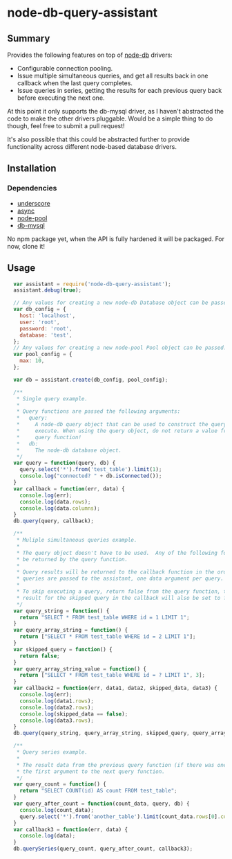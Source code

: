 # node-db-query-assistant

## Summary

Provides the following features on top of [node-db](http://nodejsdb.org) drivers:

 * Configurable connection pooling.
 * Issue multiple simultaneous queries, and get all results back in one callback when the last query completes.
 * Issue queries in series, getting the results for each previous query back before executing the next one.

At this point it only supports the db-mysql driver, as I haven't abstracted the code to make the other drivers pluggable. Would be a simple thing to do though, feel free to submit a pull request!

It's also possible that this could be abstracted further to provide functionality across different node-based database drivers.

## Installation

### Dependencies
 * [underscore](http://documentcloud.github.com/underscore)
 * [async](https://github.com/caolan/async)
 * [node-pool](https://github.com/coopernurse/node-pool)
 * [db-mysql](https://github.com/mariano/node-db-mysql)

No npm package yet, when the API is fully hardened it will be packaged. For now, clone it!

## Usage
```javascript
  var assistant = require('node-db-query-assistant');
  assistant.debug(true);

  // Any values for creating a new node-db Database object can be passed.
  var db_config = {
    host: 'localhost',
    user: 'root',
    password: 'root',
    database: 'test',
  };
  // Any values for creating a new node-pool Pool object can be passed.
  var pool_config = {
    max: 10,
  };

  var db = assistant.create(db_config, pool_config);

  /**
   * Single query example.
   *
   * Query functions are passed the following arguments:
   *   query:
   *     A node-db query object that can be used to construct the query to
   *     execute. When using the query object, do not return a value from the
   *     query function!
   *   db:
   *     The node-db database object.
   */
  var query = function(query, db) {
    query.select('*').from('test_table').limit(1);
    console.log("connected? " + db.isConnected());
  }
  var callback = function(err, data) {
    console.log(err);
    console.log(data.rows);
    console.log(data.columns);
  }
  db.query(query, callback);

  /**
   * Muliple simultaneous queries example.
   *
   * The query object doesn't have to be used.  Any of the following forms can
   * be returned by the query function.
   *
   * Query results will be returned to the callback function in the order the
   * queries are passed to the assistant, one data argument per query.
   *
   * To skip executing a query, return false from the query function, the data
   * result for the skipped query in the callback will also be set to false.
   */
  var query_string = function() {
    return "SELECT * FROM test_table WHERE id = 1 LIMIT 1";
  }
  var query_array_string = function() {
    return ["SELECT * FROM test_table WHERE id = 2 LIMIT 1"];
  }
  var skipped_query = function() {
    return false;
  }
  var query_array_string_value = function() {
    return ["SELECT * FROM test_table WHERE id = ? LIMIT 1", 3];
  }
  var callback2 = function(err, data1, data2, skipped_data, data3) {
    console.log(err);
    console.log(data1.rows);
    console.log(data2.rows);
    console.log(skipped_data == false);
    console.log(data3.rows);
  }
  db.query(query_string, query_array_string, skipped_query, query_array_string_value, callback2);

  /**
   * Query series example.
   *
   * The result data from the previous query function (if there was one) will be
   * the first argument to the next query function.
   */
  var query_count = function() {
    return "SELECT COUNT(id) AS count FROM test_table";
  }
  var query_after_count = function(count_data, query, db) {
    console.log(count_data);
    query.select('*').from('another_table').limit(count_data.rows[0].count);
  }
  var callback3 = function(err, data) {
    console.log(data);
  }
  db.querySeries(query_count, query_after_count, callback3);
```
